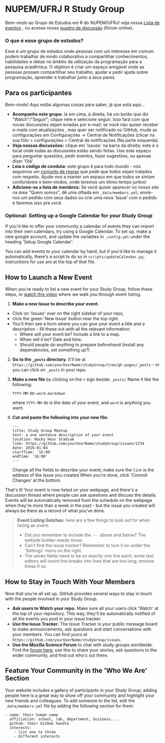 NUPEM/UFRJ R Study Group
=======================

Bem-vindo ao Grupo de Estudos em R do NUPEM/UFRJ! veja nossa [Lista de eventos](http://gabano.github.io/studyGroup/) , ou acesse nosso [quadro de discussão](https://github.com/gabano/studyGroup/issues) (fórum online).

### O que é esse grupo de estudos?
Esse é um grupo de estudos onde pessoas com um interesse em comum podem trabalhar de modo colaborativo a compartilhar conhecimentos, habilidades e idéias no âmbito da utilização da programação para a pesquisa acadêmica. O objetivo é criar um espaço amigável onde as pessoas possam compartilhar seu trabalho, ajudar e pedir ajuda sobre programação, aprender e trabalhar junto a seus pares.


## Para os participantes
Bem-vindo! Aqui estão algumas coisas para saber, já que está aqui...

 - **Acompanhe este grupo:** lá em cima, à direita, há um botão que diz "Watch"/"Seguir"; clique nele e selecione seguir. Isso fará com que novas discussões sejam eviadas por e-mail; se você não quiser receber e-mails com atualizações , mas quer ser notificado no GitHub, mude as configurações em Configurações -> Central de Notificações (clicar na sua foto > configurações > Central de notificações (Na parte esquerda).
 - **Veja nossas discussões:** clique em 'issues' na barra da direita; este é o local onde todas as discussões estão sendo feitas. Use este espaço para perguntar questões, pedir eventos, fazer sugestões, ou apenas dizer 'Olá'.
 - **Leia o código de conduta:** este grupo é para todo mundo - nós seguimos um [conjunto de regras](https://www.mozillascience.org/code-of-conduct/) que pede que todos sejam tratados com respeito. Ajude-nos a manter um espaço em que todos se sintam confortáveis e bem-vindos, onde teremos um ótimo tempo juntos!
 - **Adicione-se a lista de membros:** Se você quiser aparecer no nosso site na área "Quem somos", dê uma olhada em `_data/members.yml`; envie-nos um pedido com seus dados ou crie uma nova 'Issue' com o pedido e faremos isso pra você.



### Optional: Setting up a Google Calendar for your Study Group

If you'd like to offer your community a calendar of events they can import into their own calendars, try using a Google Calendar. To set up, make a new google account, and update the variables in `_config.yml` under the heading 'Setup Google Calendar'.

You can add events to your calendar by hand, but if you'd like to manage it automatically, there's a script to do so in `scripts/updateCalendar.py`; instructions for use are at the top of that file.

## How to Launch a New Event

When you're ready to list a new event for your Study Group, follow these steps, or [watch this video](https://youtu.be/abglQgEIccw) where we walk you through event listing.

 1. **Make a new Issue to describe your event.** 
   - Click on 'Issues' over on the right sidebar of your repo, 
   - click the green 'New Issue' button near the top right. 
   - You'll then see a form where you can give your event a title and a description - fill these out with all the relevant information:
     - Where will your event be? Include a link to a map.
     - When will it be? Date and time.
     - Should people do anything to prepare beforehand (install any dependencies, set something up?)
 2. **Go to the `_posts` directory**. It'll be at `https://github.com/yourUserName/studyGroup/tree/gh-pages/_posts` - or you can click on `_posts` in your repo.
 3. **Make a new file** by clicking on the `+` sign beside `_posts/` Name it like the following:

    ```
    YYYY-MM-DD-word.markdown
    ```

    where `YYYY-MM-DD` is the date of your event, and `word` is anything you want.
 4. **Cut and paste the following into your new file:**

    ```
    ---
    title: Study Group Meetup
    text: a one sentence description of your event
    location: Hacky Hour Stadium
    link: https://github.com/yourUserName/studyGroup/issues/1234
    date: 2016-01-04
    startTime: '15:00'
    endTime: '16:00'
    ---
    ```

    Change all the fields to describe your event; make sure the `link` is the address of the issue you created When you're done, click 'Commit Changes' at the bottom.

That's it! Your event is now listed on your webpage, and there's a discussion thread where people can ask questions and discuss the details. Events will be automatically removed from the schedule on the webpage when they're more than a week in the past - but the issue you created will always be there as a record of what you've done.

> **Event Listing Gotchas:** here are a few things to look out for when listing an event:
>  - Did you remember to include the `---` above and below? The website builder needs those.
>  - Can't find the issue tracker? Remember to turn it on under the 'Settings' menu on the right.
>  - The seven fields need to be on exactly one line each; some text editors will insert line breaks into lines that are too long; remove these if so.

## How to Stay in Touch With Your Members

Now that you're all set up, GitHub provides several ways to stay in touch with the people involved in your Study Group.

  - **Ask users to Watch your repo.** Make sure all your users click 'Watch' at the top of your repository. This way, they'll be automatically notified of all the events you post in your issue tracker. 
  - **Use the Issue Tracker.** The Issue Tracker is your public message board to make announcements, ask questions and start conversations with your members. You can find yours at `https://github.com/yourUserName/studyGroup/issues`.
  - **Use the Mozilla Science Forum** to chat with study groups worldwide. Find the [forum here](https://forum.mozillascience.org/category/events/study-groups); use this to share your stories, ask questions to the wider community, and find out who's out there.

## Feature Your Community in the 'Who We Are' Section

Your website includes a gallery of participants in your Study Group; adding people here is a great way to show off your community and highlight your new friends and colleagues. To add someone to the list, edit the `_data/members.yml` file by adding the following section for them:

```
- name: their human name
  affiliation: school, lab, department, business....
  github: their GitHub handle
  interests:
    - list one to three
    - different interests
```
